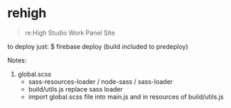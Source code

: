 # rehigh

> re:High Studio Work Panel Site

to deploy just: 
  $ firebase deploy (build included to predeploy) 

Notes:
1. global.scss
   + sass-resources-loader / node-sass / sass-loader
   + build/utils.js replace sass loader
   + import global.scss file into main.js and in resources of build/utils.js
